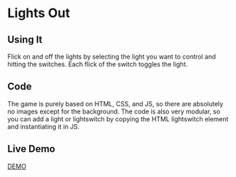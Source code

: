 # Lights Out

## Using It
Flick on and off the lights by selecting the light you want to control and hitting the switches. Each flick of the switch toggles the light.

## Code
The game is purely based on HTML, CSS, and JS, so there are absolutely no images except for the background. The code is also very modular, so you can add a light or lightswitch by copying the HTML lightswitch element and instantiating it in JS.


## Live Demo
[DEMO](http://codethejason.github.io/gcismallprojects2015/lightsout/index.html)